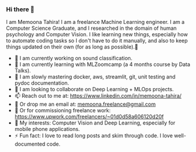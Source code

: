 ### Hi there 👋

<!--
**MemoonaTahira/MemoonaTahira** is a ✨ _special_ ✨ repository because its `README.md` (this file) appears on your GitHub profile. -->

I am Memoona Tahira! I am a freelance Machine Learning engineer. I am a Computer Science Graduate, and I researched in the domain of human psychology and Computer Vision. I like learning new things, especially how to automate coding tasks so I don't have to do it manually, and also to keep things updated on their own (for as long as possible).🧶

- 🔭 I am currently working on sound classification.
- 🌱 I am currently learning with MLZoomcamp (a 4 months course by Data Talks). 
- 🐌 I am slowly mastering docker, aws, streamlit, git, unit testing and pydoc documentation.
- 👯 I am looking to collaborate on Deep Learning + MLOps projects.
- 📫 Reach out to me at: https://www.linkedin.com/in/memoona-tahira/
- 📧 Or drop me an email at: memoona.freelance@gmail.com
- 💬 Or for commissioning freelance work: https://www.upwork.com/freelancers/~01d0d58a606120d20f 
- 🌟 My interests: Computer Vision and Deep Learning, especially for mobile phone applications. 
- ⚡ Fun fact: I love to read long posts and skim through code. I love well-documented code. 
